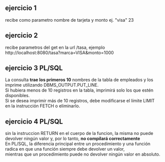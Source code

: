 ## ejercicio 1
recibe como parametro nombre de tarjeta y monto ej. "visa" 23

## ejercicio 2
recibe parametros del get en la url /tasa, ejemplo http://localhost:8080/tasa?marca=VISA&monto=1000

## ejercicio 3 PL/SQL

La consulta **trae los primeros 10** nombres de la tabla de empleados y los imprime utilizando DBMS_OUTPUT.PUT_LINE.  
Si hubiera menos de 10 registros en la tabla, imprimirá solo los que estén disponibles.  
Si se desea imprimir más de 10 registros, debe modificarse el límite LIMIT en la instrucción FETCH o eliminarlo.  
  
## ejercicio 4 PL/SQL
  
sin la instruccion RETURN en el cuerpo de la funcion, la misma no puede devolver ningún valor y, por lo tanto, **no compilará correctamente**  
En PL/SQL, la diferencia principal entre un procedimiento y una función radica en que una función siempre debe devolver un valor,  
mientras que un procedimiento puede no devolver ningún valor en absoluto.  
